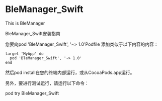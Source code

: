 # BleManager_Swift
This is BleManager

BleManager_Swift安装指南

您要向pod 'BleManager_Swift', '~> 1.0'Podfile 添加类似于以下内容的内容：

```
target 'MyApp' do
  pod 'BleManager_Swift', '~> 1.0'
end
```

然后pod install在您的终端内部运行，或从CocoaPods.app运行。

另外，要进行测试运行，请运行以下命令：

pod try BleManager_Swift
